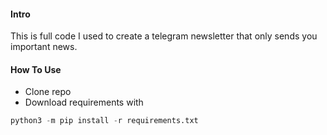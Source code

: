 #### Intro

This is full code I used to create a telegram newsletter that only sends you important news.

#### How To Use

- Clone repo
- Download requirements with 

```python
python3 -m pip install -r requirements.txt
```